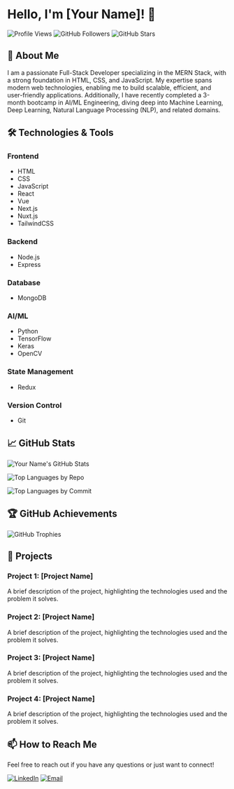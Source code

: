 # Hello, I'm [Your Name]! 👋

![Profile Views](https://komarev.com/ghpvc/?username=yourusername&color=blue) ![GitHub Followers](https://img.shields.io/github/followers/yourusername?label=Follow&style=social) ![GitHub Stars](https://img.shields.io/github/stars/yourusername?label=Stars&style=social)

## 🚀 About Me

I am a passionate Full-Stack Developer specializing in the MERN Stack, with a strong foundation in HTML, CSS, and JavaScript. My expertise spans modern web technologies, enabling me to build scalable, efficient, and user-friendly applications. Additionally, I have recently completed a 3-month bootcamp in AI/ML Engineering, diving deep into Machine Learning, Deep Learning, Natural Language Processing (NLP), and related domains.

## 🛠️ Technologies & Tools

### Frontend
- HTML
- CSS
- JavaScript
- React
- Vue
- Next.js
- Nuxt.js
- TailwindCSS

### Backend
- Node.js
- Express

### Database
- MongoDB

### AI/ML
- Python
- TensorFlow
- Keras
- OpenCV

### State Management
- Redux

### Version Control
- Git

## 📈 GitHub Stats

![Your Name's GitHub Stats](https://github-readme-stats.vercel.app/api?username=yourusername&show_icons=true&theme=radical)

![Top Languages by Repo](https://github-readme-stats.vercel.app/api/top-langs/?username=yourusername&layout=compact&theme=radical)

![Top Languages by Commit](https://github-readme-stats.vercel.app/api/top-langs/?username=yourusername&layout=compact&theme=radical&hide=html,css)

## 🏆 GitHub Achievements

![GitHub Trophies](https://github-profile-trophy.vercel.app/?username=yourusername&theme=radical)

## 🌟 Projects

### Project 1: [Project Name]
A brief description of the project, highlighting the technologies used and the problem it solves.

### Project 2: [Project Name]
A brief description of the project, highlighting the technologies used and the problem it solves.

### Project 3: [Project Name]
A brief description of the project, highlighting the technologies used and the problem it solves.

### Project 4: [Project Name]
A brief description of the project, highlighting the technologies used and the problem it solves.

## 📫 How to Reach Me

Feel free to reach out if you have any questions or just want to connect!

[![LinkedIn](https://img.shields.io/badge/LinkedIn-0077B5?style=for-the-badge&logo=linkedin&logoColor=white)](https://www.linkedin.com/in/yourprofile/) [![Email](https://img.shields.io/badge/Email-D14836?style=for-the-badge&logo=gmail&logoColor=white)](mailto:youremail@example.com)

